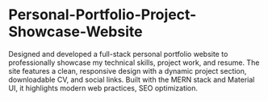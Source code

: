 # Personal-Portfolio-Project-Showcase-Website
Designed and developed a full-stack personal portfolio website to professionally showcase my technical skills, project work, and resume. The site features a clean, responsive design with a dynamic project section, downloadable CV, and social links. Built with the MERN stack and Material UI, it highlights modern web practices, SEO optimization.
